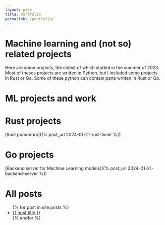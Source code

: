 ```yaml
---
layout: page
title: Portfolio
permalink: /portfolio/
---
```

# Machine learning and (not so) related projects
Here are some projects, the oldest of which started in the summer of 2023. Most of
theses projects are written in Python, but I included some projects in Rust or Go. Some
of these python can contain parts written in Rust or Go.


# ML projects and work

# Rust projects
[Rust pomodoro]({% post_url 2024-01-21-rust-timer %})

# Go projects
[Backend server for Machine Learning models]({% post_url 2024-01-21-backend-server %})

# All posts

<ul>
  {% for post in site.posts %}
    <li>
      <a href="{{ post.url }}">{{ post.title }}</a>
    </li>
  {% endfor %}
</ul>
